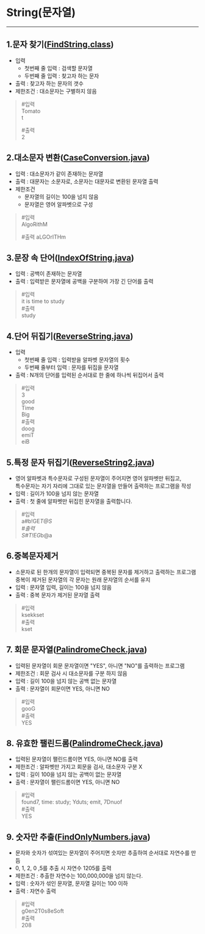 # String(문자열)

--- 

## 1.문자 찾기([FindString.class](https://github.com/90mansik/codingTest-inflearn/blob/master/src/com/algorithm/String/FindString.java))
- 입력
  - 첫번째 줄 입력 : 검색할 문자열
  - 두번째 줄 입력 : 찾고자 하는 문자
- 출력 : 찾고자 하는 문자의 갯수
- 제한조건 : 대소문자는 구별하지 않음

> #입력  
> Tomato  
> t    
>
> #출력  
> 2

## 2.대소문자 변환([CaseConversion.java](https://github.com/90mansik/codingTest-inflearn/blob/master/src/com/algorithm/String/CaseConversion.java))
- 입력 : 대소문자가 같이 존재하는 문자열
- 출력 : 대문자는 소문자로, 소문자는 대문자로 변환된 문자열 출력
- 제한조건 
  - 문자열의 길이는 100을 넘지 않음
  - 문자열은 영어 알파벳으로 구성
> #입력  
> AlgoRithM  
>
> #출력
> aLGOrITHm


## 3.문장 속 단어([IndexOfString.java](https://github.com/90mansik/codingTest-inflearn/blob/master/src/com/algorithm/String/IndexOfString.java))
- 입력 : 공백이 존재하는 문자열
- 출력 : 입력받은 문자열에 공백을 구분하여 가장 긴 단어를 출력
> #입력  
> it is time to study  
> #출력  
> study


## 4.단어 뒤집기([ReverseString.java](https://github.com/90mansik/codingTest-inflearn/blob/master/src/com/algorithm/String/ReverseString.java))
- 입력
  - 첫번째 줄 입력 : 입력받을 알파벳 문자열의 횟수
  - 두번째 줄부터 입력 : 문자를 뒤집을 문자열
- 출력 : N개의 단어를 입력된 순서대로 한 줄에 하나씩 뒤집어서 출력
> #입력  
> 3  
> good  
> Time  
> Big  
> #출력  
> doog  
> emiT  
> eiB

## 5.특정 문자 뒤집기([ReverseString2.java](https://github.com/90mansik/codingTest-inflearn/blob/master/src/com/algorithm/String/ReversString2.java))
- 영어 알파벳과 특수문자로 구성된 문자열이 주어지면 영어 알파벳만 뒤집고, <br>
특수문자는 자기 자리에 그대로 있는 문자열을 만들어 출력하는 프로그램을 작성
- 입력 : 길이가 100을 넘지 않는 문자열
- 출력 : 첫 줄에 알파벳만 뒤집힌 문자열을 출력합니다.
>#입력 </br>
> a#b!GE*T@S </br>
>#출력 </br>
> S#T!EG*b@a

## 6.중복문자제거
- 소문자로 된 한개의 문자열이 입력되면 중복된 문자를 제거하고 출력하는 프로그램 </br>
  중복이 제거된 문자열의 각 문자는 원래 문자열의 순서를 유지
- 입력 : 문자열 입력, 길이는 100을 넘지 않음
- 출력 : 중복 문자가 제거된 문자열 출력
>#입력 </br>
> ksekkset </br>
>#출력 </br>
> kset


## 7. 회문 문자열([PalindromeCheck.java](https://github.com/90mansik/codingTest-inflearn/blob/master/src/com/algorithm/String/PalindromeCheck.java))
- 입력된 문자열이 회문 문자열이면 "YES", 아니면 "NO"를 출력하는 프로그램 </br>
- 제한조건 : 회문 검사 시 대소문자를 구분 하지 않음
- 입력 : 길이 100을 넘지 않는 공백 없는 문자열
- 출력 : 문자열이 회문이면 YES, 아니면 NO
>#입력 </br>
> gooG </br>
> #출력 </br>
> YES


## 8. 유효한 팰린드롬([PalindromeCheck.java](https://github.com/90mansik/codingTest-inflearn/blob/master/src/com/algorithm/String/PalindromeCheck.java))
- 입력된 문자열이 팰린드롬이면 YES, 아니면 NO를 출력
- 제한조건 : 알파벳만 가지고 회문을 검사, 대소문자 구분 X
- 입력 : 길이 100을 넘지 않는 공백이 없는 문자열
- 출력 : 문자열이 팰린드롬이면 YES, 아니면 NO
>#입력 </br>
> found7, time: study; Yduts; emit, 7Dnuof </br>
>#출력 </br>
> YES


## 9. 숫자만 추출([FindOnlyNumbers.java](https://github.com/90mansik/codingTest-inflearn/blob/master/src/com/algorithm/String/FindOnlyNumbers.java))
- 문자와 숫자가 섞여있는 문자열이 주어지면 숫자만 추출하여 순서대로 자연수를 만듬
- 0, 1, 2, 0 ,5를 추출 시 자연수 1205를 출력
- 제한조건 : 추출한 자연수는 100,000,000을 넘지 않는다.
- 입력 : 숫자가 섞인 문자열, 문자열 길이는 100 이하
- 출력 : 자연수 출력
>#입력 </br>
>g0en2T0s8eSoft </br>
>#출력 </br>
>208

